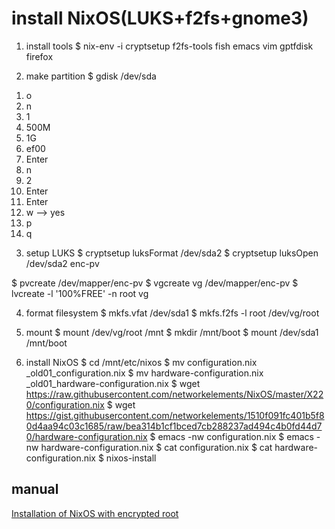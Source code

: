 # install NixOS(LUKS+f2fs+gnome3)
1. install tools
$ nix-env -i cryptsetup f2fs-tools fish emacs vim gptfdisk firefox  

2. make partition
$ gdisk /dev/sda
  1) o
  2) n
  3) 1
  4) 500M
  5) 1G
  6) ef00
  7) Enter
  8) n
  9) 2
  10) Enter
  11) Enter
  12) w  --> yes
  18) p
  19) q

3. setup LUKS 
$ cryptsetup luksFormat /dev/sda2
$ cryptsetup luksOpen /dev/sda2 enc-pv

$ pvcreate /dev/mapper/enc-pv
$ vgcreate vg /dev/mapper/enc-pv
$ lvcreate -l '100%FREE' -n root vg

4. format filesystem
$ mkfs.vfat /dev/sda1
$ mkfs.f2fs -l root /dev/vg/root

5. mount
$ mount /dev/vg/root /mnt
$ mkdir /mnt/boot
$ mount /dev/sda1 /mnt/boot

6. install NixOS
$ cd /mnt/etc/nixos
$ mv configuration.nix _old01_configuration.nix
$ mv hardware-configuration.nix _old01_hardware-configuration.nix
$ wget https://raw.githubusercontent.com/networkelements/NixOS/master/X220/configuration.nix
$ wget https://gist.githubusercontent.com/networkelements/1510f091fc401b5f80d4aa94c03c1685/raw/bea314b1cf1bced7cb288237ad494c4b0fd44d70/hardware-configuration.nix
$ emacs -nw configuration.nix
$ emacs -nw hardware-configuration.nix
$ cat configuration.nix
$ cat hardware-configuration.nix
$ nixos-install


manual
-------
[Installation of NixOS with encrypted root](https://gist.github.com/martijnvermaat/76f2e24d0239470dd71050358b4d5134)
